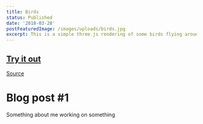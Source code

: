 ```yaml
---
title: Birds
status: Published
date: '2018-03-28'
postFeaturedImage: /images/uploads/birds.jpg
excerpt: This is a simple three.js rendering of some birds flying around in a circle
---
```


## [**Try it out**](https://www.sanjayn.com/birds)
[Source](https://github.com/snjay/birds)

# Blog post #1


Something about me working on something 